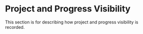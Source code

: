 <!-- Markdown Syntax can be found here: https://www.markdownguide.org/cheat-sheet/ -->
<!-- Git/GitHub Syntax can be found here: https://education.github.com/git-cheat-sheet-education.pdf-->
# Project and Progress Visibility
This section is for describing how project and progress visibility is recorded.
